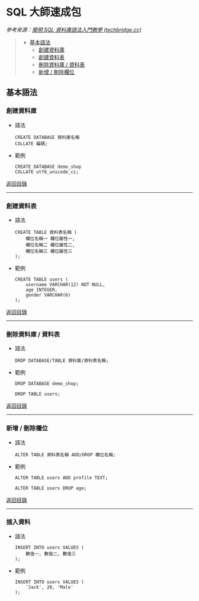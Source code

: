 # SQL 大師速成包

*參考來源：[簡明 SQL 資料庫語法入門教學 (techbridge.cc)](https://blog.techbridge.cc/2020/02/09/sql-basic-tutorial/)*

> * [基本語法](#基本語法)
>   * [創建資料庫](#創建資料庫)
>   * [創建資料表](#創建資料表)
>   * [刪除資料庫 / 資料表](#刪除資料庫--資料表)
>   * [新增 / 刪除欄位](#新增--刪除欄位)

## 基本語法

### 創建資料庫

* 語法

    ```mysql
    CREATE DATABASE 資料庫名稱
    COLLATE 編碼;
    ```

* 範例

    ```mysql
    CREATE DATABASE demo_shop
    COLLATE utf8_unicode_ci;
    ```

[返回目錄](#sql-大師速成包)

---

### 創建資料表

* 語法

    ```mysql
    CREATE TABLE 資料表名稱 (
        欄位名稱一 欄位屬性一,
        欄位名稱二 欄位屬性二,
        欄位名稱三 欄位屬性三
    );
    ```

* 範例

    ```mysql
    CREATE TABLE users (
        username VARCHAR(12) NOT NULL,
        age INTEGER,
        gender VARCHAR(6)
    );
    ```

[返回目錄](#sql-大師速成包)

---

### 刪除資料庫 / 資料表

* 語法

  ```mysql
  DROP DATABASE/TABLE 資料庫/資料表名稱;
  ```

* 範例

  ```mysql
  DROP DATABASE demo_shop;
  ```

  ```mysql
  DROP TABLE users;
  ```

[返回目錄](#sql-大師速成包)

---

### 新增 / 刪除欄位

* 語法

  ```mysql
  ALTER TABLE 資料表名稱 ADD/DROP 欄位名稱;
  ```

* 範例

  ```mysql
  ALTER TABLE users ADD profile TEXT;
  ```

  ```mysql
  ALTER TABLE users DROP age;
  ```

[返回目錄](#sql-大師速成包)

---

### 插入資料

* 語法

  ```mysql
  INSERT INTO users VALUES (
      數值一, 數值二, 數值三
  );
  ```

* 範例

  ```mysql
  INSERT INTO users VALUES (
      'Jack', 20, 'Male'
  );
  ```

  